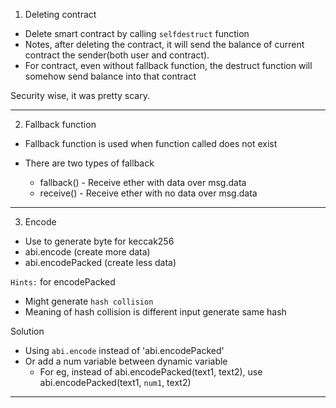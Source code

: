 1. Deleting contract

- Delete smart contract by calling `selfdestruct` function
- Notes, after deleting the contract, it will send the balance of current contract
  the sender(both user and contract).
- For contract, even without fallback function, the destruct function will somehow send balance into that contract

Security wise, it was pretty scary.

---

2. Fallback function

- Fallback function is used when function called does not exist

- There are two types of fallback

  - fallback() - Receive ether with data over msg.data
  - receive() - Receive ether with no data over msg.data

---

3. Encode

- Use to generate byte for keccak256
- abi.encode (create more data)
- abi.encodePacked (create less data)

`Hints:` for encodePacked

- Might generate `hash collision`
- Meaning of hash collision is different input generate same hash

Solution

- Using `abi.encode` instead of 'abi.encodePacked'
- Or add a num variable between dynamic variable
  - For eg, instead of abi.encodePacked(text1, text2), use abi.encodePacked(text1, `num1`, text2)

---
